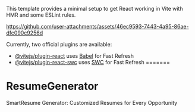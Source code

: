 

This template provides a minimal setup to get React working in Vite with HMR and some ESLint rules.

https://github.com/user-attachments/assets/46ec9593-7443-4a95-86ae-dfc090c9256d




Currently, two official plugins are available:

- [@vitejs/plugin-react](https://github.com/vitejs/vite-plugin-react/blob/main/packages/plugin-react/README.md) uses [Babel](https://babeljs.io/) for Fast Refresh
- [@vitejs/plugin-react-swc](https://github.com/vitejs/vite-plugin-react-swc) uses [SWC](https://swc.rs/) for Fast Refresh
=======
# ResumeGenerator
SmartResume Generator: Customized Resumes for Every Opportunity
